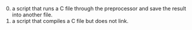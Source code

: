 0. a script that runs a C file through the preprocessor and save the result into another file.
1. a script that compiles a C file but does not link.
